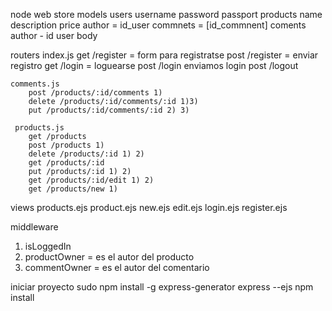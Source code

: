 node web store
models
    users
        username
        password passport
products
    name
    description
    price
    author = id_user
    commnets = [id_commnent]
coments
    author - id user
    body


routers
    index.js
        get /register = form para registratse
        post /register = enviar registro
        get /login = loguearse
        post /login enviamos login
        post /logout

    comments.js
        post /products/:id/comments 1)
        delete /products/:id/comments/:id 1)3)
        put /products/:id/comments/:id 2) 3)

     products.js
        get /products
        post /products 1)
        delete /products/:id 1) 2)
        get /products/:id
        put /products/:id 1) 2)
        get /products/:id/edit 1) 2)
        get /products/new 1)

views
    products.ejs
    product.ejs
    new.ejs
    edit.ejs
    login.ejs
    register.ejs

middleware
1) isLoggedIn
2) productOwner = es el autor del producto
3) commentOwner = es el autor del comentario

iniciar proyecto
sudo npm install -g express-generator
express --ejs
npm install

